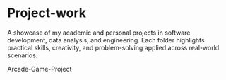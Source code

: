 # Project-work
A showcase of my academic and personal projects in software development, data analysis, and engineering. Each folder highlights practical skills, creativity, and problem-solving applied across real-world scenarios.


Arcade-Game-Project
